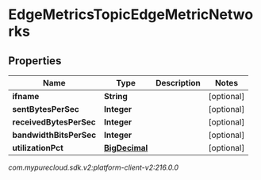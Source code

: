 # EdgeMetricsTopicEdgeMetricNetworks


## Properties

| Name | Type | Description | Notes |
| ------------ | ------------- | ------------- | ------------- |
| **ifname** | **String** |  |  [optional] |
| **sentBytesPerSec** | **Integer** |  |  [optional] |
| **receivedBytesPerSec** | **Integer** |  |  [optional] |
| **bandwidthBitsPerSec** | **Integer** |  |  [optional] |
| **utilizationPct** | [**BigDecimal**](BigDecimal) |  |  [optional] |




_com.mypurecloud.sdk.v2:platform-client-v2:216.0.0_
